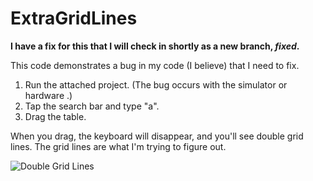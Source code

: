 ExtraGridLines
==============

**I have a fix for this that I will check in shortly as a new branch, *fixed*.**

This code demonstrates a bug in my code (I believe) that I need to fix.

1. Run the attached project. (The bug occurs with the simulator or hardware .)
2. Tap the search bar and type "a".
3. Drag the table.

When you drag, the keyboard will disappear, and you'll see double grid lines. The grid lines are what I'm trying to figure out.

![Double Grid Lines][1]

[1]: https://raw.github.com/tewha/ExtraGridLines/master/ExtraGridLines.png  
